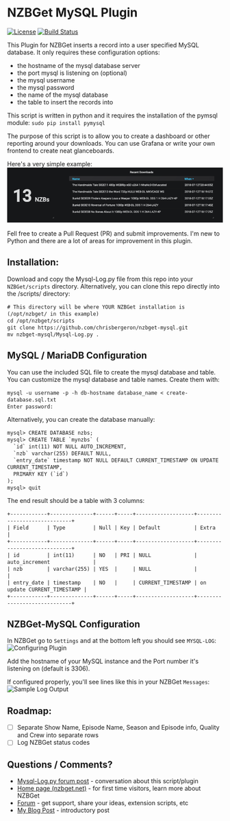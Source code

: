 # NZBGet MySQL Plugin #
[![License](https://img.shields.io/badge/license-GPL-blue.svg)](http://www.gnu.org/licenses/)
[![Build Status](https://img.shields.io/travis/nzbget/nzbget/develop.svg)](https://travis-ci.org/nzbget/nzbget)

This Plugin for NZBGet inserts a record into a user specified MySQL database.  It only requires these configuration options:
- the hostname of the mysql database server
- the port mysql is listening on (optional)
- the mysql username
- the mysql password
- the name of the mysql database
- the table to insert the records into

This script is written in python and it requires the installation of the pymsql module: `sudo pip install pymysql`

The purpose of this script is to allow you to create a dashboard or other reporting around your downloads.  You can use Grafana or write your own frontend to create neat glanceboards.

Here's a very simple example:
![Simple Grafana Table](https://raw.githubusercontent.com/chrisbergeron/nzbget-mysql/master/screenshots/grafana-nzbget-table.png)

Fell free to create a Pull Request (PR) and submit improvements.  I'm new to Python and there are a lot of areas for improvement in this plugin.

## Installation: ##
Download and copy the Mysql-Log.py file from this repo into your `NZBGet/scripts` directory.  Alternatively, you can clone this repo directly into the /scripts/ directory:
```
# This directory will be where YOUR NZBGet installation is (/opt/nzbget/ in this example)
cd /opt/nzbget/scripts
git clone https://github.com/chrisbergeron/nzbget-mysql.git
mv nzbget-mysql/Mysql-Log.py .
```

## MySQL / MariaDB Configuration ##
You can use the included SQL file to create the mysql database and table.  You can customize the mysql database and table names.  Create them with:
```
mysql -u username -p -h db-hostname database_name < create-database.sql.txt
Enter password:
```
Alternatively, you can create the database manually:
```
mysql> CREATE DATABASE nzbs;
mysql> CREATE TABLE `mynzbs` (
  `id` int(11) NOT NULL AUTO_INCREMENT,
  `nzb` varchar(255) DEFAULT NULL,
  `entry_date` timestamp NOT NULL DEFAULT CURRENT_TIMESTAMP ON UPDATE CURRENT_TIMESTAMP,
  PRIMARY KEY (`id`)
);
mysql> quit
```
The end result should be a table with 3 columns:
```
+------------+--------------+------+-----+-------------------+-----------------------------+
| Field      | Type         | Null | Key | Default           | Extra                       |
+------------+--------------+------+-----+-------------------+-----------------------------+
| id         | int(11)      | NO   | PRI | NULL              | auto_increment              |
| nzb        | varchar(255) | YES  |     | NULL              |                             |
| entry_date | timestamp    | NO   |     | CURRENT_TIMESTAMP | on update CURRENT_TIMESTAMP |
+------------+--------------+------+-----+-------------------+-----------------------------+
```

## NZBGet-MySQL Configuration ##
In NZBGet go to `Settings` and at the bottom left you should see `MYSQL-LOG`:
![Configuring Plugin](https://raw.githubusercontent.com/chrisbergeron/nzbget-mysql/master/screenshots/configuring-plugin.png)

Add the hostname of your MySQL instance and the Port number it's listening on (default is 3306).

If configured properly, you'll see lines like this in your NZBGet `Messages`:
![Sample Log Output](https://raw.githubusercontent.com/chrisbergeron/nzbget-mysql/master/screenshots/nzbget-example-log-entry.png)

## Roadmap: ##
- [ ] Separate Show Name, Episode Name, Season and Episode info, Quality and Crew into separate rows
- [ ] Log NZBGet status codes

## Questions / Comments? ##

- [Mysql-Log.py forum post](https://forum.nzbget.net/viewtopic.php?f=8&t=3238) - conversation about this script/plugin
- [Home page (nzbget.net)](http://nzbget.net) - for first time visitors, learn more about NZBGet
- [Forum](http://forum.nzbget.net) - get support, share your ideas, extension scripts, etc
- [My Blog Post](http://chrisbergeron.com/2018/07/12/nzbget-mysql/) - introductory post